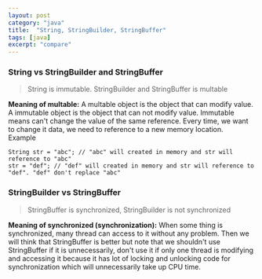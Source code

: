 ```yaml
---
layout: post
category: "java"
title:  "String, StringBuilder, StringBuffer"
tags: [java]
excerpt: "compare"
---
```



### String vs StringBuilder and StringBuffer
>String is immutable. StringBuilder and StringBuffer is multable   

**Meaning of multable:** A multable object is the object that can modify value. A immutable object is the object that can not modify value.
Immutable means can't change the value of the same reference. Every time, we want to change it data, we need to reference to a new memory location.   
Example
```
String str = "abc"; // "abc" will created in memory and str will reference to "abc" 
str = "def"; // "def" will created in memory and str will reference to "def". "def" don't replace "abc"
```
### StringBuilder vs StringBuffer
>StringBuffer is synchronized, StringBuilder is not synchronized  

**Meaning of synchronized (synchronization):** When some thing is synchronized, many thread can access to it without any problem.
Then we will think that StringBuffer is better but note that we shouldn't use StringBuffer if it is unnecessarily, don't use it if only one thread is modifying and accessing it because it has lot of locking and unlocking code for synchronization which will unnecessarily take up CPU time. 
